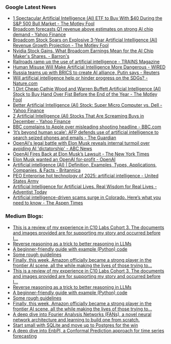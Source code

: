 ### Google Latest News
<!-- GOOGLE-NEWS-CONTENT:START -->

- [1 Spectacular Artificial Intelligence (AI) ETF to Buy With $40 During the S&P 500 Bull Market - The Motley Fool](https://news.google.com/rss/articles/CBMikwFBVV95cUxNYTFOanVaZnZPUGI3TzNzejBsR256U1FRNkJlS05RbTk0OVRDUDFmem05Tk5TZHZYQ2RiUWtyQnhpbFNSTExreE5TMzYyaTQwZ0t6MUxZN21YMll4bGFxRGlpSVAxdi1JbWNVY1ZTRERpZVhyd19iZmJ4MDlldEV6VmhHdGZzQWw3clc2dFRpMXA0dE0?oc=5)
- [Broadcom forecasts Q1 revenue above estimates on strong AI chip demand - Yahoo Finance](https://news.google.com/rss/articles/CBMijwFBVV95cUxQZmluMm9hTWNYdC1JYVAxUC1NWGZjRnJzdWs5eElfWUFfRDdwT1dGeEU5QzZ1NTVMX1FsWkpaU3poMkt6TFpoT2NvSDZvTm5lMm1hbVV1bG5YVGRNRWhwSjZKWTVKeXRFa0NOSF9UaVhCNUpMbXE1M2ZZazZOaktyaTRfMVk1LU1EdDVyaW1vMA?oc=5)
- [Broadcom Stock Soars on Explosive 3-Year Artificial Intelligence (AI) Revenue Growth Projection - The Motley Fool](https://news.google.com/rss/articles/CBMigwFBVV95cUxPTXJteXFkbjRCR3RQbFlPby1YcXZpUHNjRjhsclNUR0hvYnBPRGJta0I0M2l6cnlKWlpxQmFxSWJaMTZRSmxMLVRRMmx0YzlwMWZlLWdLX3VjZS1MTzcta1E3eUZVQ2RMV0NzVlJ1cTJ0WkpfY2RhWF9Nc00yckJ3ckR3QQ?oc=5)
- [Nvidia Stock Gains. What Broadcom Earnings Mean for the AI Chip Maker's Shares. - Barron's](https://news.google.com/rss/articles/CBMihAFBVV95cUxNZ0pES3F2bDRfdjJrX3lRZUdla0t5YmRfNHV6ZnhvZWZJMmwtYVR5U3JTQ2Q1WTAyTW0yYnZZTzVpSE5jaTQtZWpUWlVtVjU3SWFKTTlKUTZXckUzb3otTFhqWUs2M0ZabnlDTXhIT3hvOHdibVRwWmZPQXhBX1g4TVoyMUbSAYoBQVVfeXFMT0k0V2t5ZmlsNTd4NTdvV1Z1czY0bG9fbjZpSElLZG1yQzN6T2xUNTdDdTR6cDR0RVIyT0czUGF0cFhZbUVwWW5WT2JscE4xZWFWbDBJVUlHR05Fb2gzNEtEd3JZTk5BcmJyRDBSX0wtbkh4dW90OWEyZ3lQWW0yRlgwbjhDVXRjdkpR?oc=5)
- [Railroads ramp up the use of artificial intelligence - TRAINS Magazine](https://news.google.com/rss/articles/CBMipgFBVV95cUxOSDRpTWRkaVNYRGRXS1J1ODV3M0NjNl95cGp6cHlxM2RENnZhYlEwNklIVjZpaXNZS2VyaHU2UkJGTlAwLXNBbDV1NFIwZDR2Rjk0NGtocE1TTWFQOC1nS3p6SXlNQnlIRHM1QnpWbllZczh2ZUUxR2QtNF92SGxKYnpjTW96eklhcnQ2ZHNLU2lkNFU1QjYtNHc1UFRNQmY5UU9oVkZB?oc=5)
- [Human Misuse Will Make Artificial Intelligence More Dangerous - WIRED](https://news.google.com/rss/articles/CBMilAFBVV95cUxPcklOM01aeUVoM3VCYkVnaGtxUWs1ek9BYmZPbU1xY1JoTDZCN051bFc2NHUxVzIyWF9WU3FFMHc0d0VfazJYTWx5RllyREY0bVFNWDFLT1ZfQU5VQllzdzlVS1BCdHdUbFY5TVh6MUQ4dFhIM1kwOUNPWmQtdTdXeHNvSl9GVldBRzA1WU1VdVpNMzI4?oc=5)
- [Russia teams up with BRICS to create AI alliance, Putin says - Reuters](https://news.google.com/rss/articles/CBMixgFBVV95cUxPeUVDZGNUb1dtWGNiSlVfQjZxaXNlTFRBLTdXLU5Way13NlhKNTNnYmVzRVNFZmNmS2E2U0tZTHlueGpSZExKc1hENTZGOE1HZ090b0dVSnlUTjRrajVyYW1MczVHUDZIMDFTOGdTSEdCQVJ2d3k1aElxYzJ6QlVseFpsMkNMYlJZcU41d0hKN3RmSFRPOWtzdWJtNTY5NDlhR3FzMjVyZGhUYTBQaHYwYXRkMmpLd1AzQ0E0VGNnQ0Q4WjlEVUE?oc=5)
- [Will artificial intelligence help or hinder progress on the SDGs? - Nature.com](https://news.google.com/rss/articles/CBMiX0FVX3lxTE11bWcyYVg2d2Q3SFM4RnFUaVlEcHlsNjlneUZQakR3dUI5VmphMUwyN0xVdTNpWEZjOF9nZlpadGJpdUFXQS1kY2JqYVRMRVVLUzZFd25sT1NOdzQwc0w0?oc=5)
- [1 Dirt Cheap Cathie Wood and Warren Buffett Artificial Intelligence (AI) Stock to Buy Hand Over Fist Before the End of the Year - The Motley Fool](https://news.google.com/rss/articles/CBMikwFBVV95cUxQZ0JCYUFuTTRoT3RJVmZ3cUROV2xuMWFxRFU4RC1MaDc0c2ViRjZJblZGd1c2NDFrSktNTHd3cmJQSUxOenI1VzdDVV96ei1sQldGV2Y5MzN5QTcydzgzWThYdXRQcEYyMVV2cFh5THBXU3c0cTF5ZTNmWGo2bUZOSDdnc3RMelcyNkRwY1dSY3doYUE?oc=5)
- [Better Artificial Intelligence (AI) Stock: Super Micro Computer vs. Dell - Yahoo Finance](https://news.google.com/rss/articles/CBMijgFBVV95cUxOUWM1ZldhbTdSYU8xNndoaEFMRndsS0hMWU1JZTZEWTBFYmdGWGVlOV9pVTIxSkxsMXBZVTJFemNRSklsWkMxZHVPLTJUNWFiUVdhX1RRUjZiQnhXZHQ5RG9MeEV4eUpKWDJyVEtFMHVMd0tqMDkxU0lkRC1RaHg4QW54cWhhLWRFVHQ4c0lB?oc=5)
- [2 Artificial Intelligence (AI) Stocks That Are Screaming Buys in December - Yahoo Finance](https://news.google.com/rss/articles/CBMiiAFBVV95cUxNT1M4a3hOZVhldnBVN0NSdFJ1VUE5VzdDbVd6LXp3ZGs2NFpDZTZ0SWVzR3NvM3VPdFVYLVl2blJ2bERQQS1TM2MzcUI5Q1BnQWN2WWRkeldSQkNnQU1WaVQzMDBBc3BRV3Q2UVdZWTRJSV9oTmNpVHVRVUhSaUQ4LWptWlFTQjhk?oc=5)
- [BBC complains to Apple over misleading shooting headline - BBC.com](https://news.google.com/rss/articles/CBMiWkFVX3lxTE9pdGt5TVZCaVlDWTM0Z09PQ1c3dWZFRmRwMHRQdTZBano5TEpyNW9UVGthQ04wVDYwTk9mVndKTTVHSmdWbm5hN2dYSG8xaW1Pb1dOOEtHV19pZ9IBX0FVX3lxTE9jaEw5NTc3eVZvS2pnd2htZFhqSEtpQ212U01yWGJXZF9NOUdFeDl5SEl5eDA1eHJScEktT0syZ0QwRFY0eHN1b01wZENlbC1yTGhfbXNhSmZkMXNGejJn?oc=5)
- [‘It’s beyond human scale’: AFP defends use of artificial intelligence to search seized phones and emails - The Guardian](https://news.google.com/rss/articles/CBMipwFBVV95cUxQU2RuOWdKTE5ieC00aThaOWNlOWNJa0VwU2JXMFBaTFhFekQ5bUV1cFF5cG0wY1RiWFZLV3doQVY0Yi1ZUjFZeldSaGdPX1ZrazlIc3ZTOFE4Q2E1S1FRZ1BUZVMtbWtyQl8zSHJqcGg1NGlPSWtSOVFsc084akt4emlDbkRUQ01ZTXlZRzAtbUVXeEFTRkJsVEhad3RaR2ZpbTdlN1N0UdIBpwFBVV95cUxPQk5iYnROOFROUTJyVGdiNks1ZFJUeGZrRWw4TWF2cXdydlllTnd4Vk8xS3RtYWR0QWdxMGVSalB4c3VkRC1pY2l4TjVTNzk2WEJodXI1d3JLbUpJemdqRWl5ajdjVWVObWw4cjhWc0JzeVBCelE5ZGV4OWMzRUI3SmhtOUp2NWpoZ1BVX1BEYWlaYktxdy1lbENwaEdXZ3lLUEdsVk5PMA?oc=5)
- [OpenAI's legal battle with Elon Musk reveals internal turmoil over avoiding AI 'dictatorship' - ABC News](https://news.google.com/rss/articles/CBMiowFBVV95cUxPWDA2ZzRlZ1BfT3QzVmFZeWNWSDJTalZKLUtfcjJHSDVFaF9JanU2MGxmcnNwM0hsMkJFUkcyTHkweUxON2hSNWlqUVJzOXZkSFRWbktONHBlZnNORE5hQmE4bGNHUzNXNGhvcjlPZlFCcWg0SExqbVJ4RFdYTHFEUTFnSFl1RXo5aXdSTVZlN0JKWEZDQnJHczI3NVVZZXFGbWFR0gGoAUFVX3lxTFAyQXJSMGl4cUVlWTBobDhfbWJJeTNDeGgtRGl0aU45cTgxNnBCQ2p1NVpvNjc5R1R2TW9uQ21kOW9XQ0k2cUQzMm9YRk1aTlgxU0ZMYVFIS3JFdUg4TVc3OGxmMy1LSXdXSEtfOGJOckZOMGR1MGUxeVZzVlgwRnRlT3BFWm8taDdHdHN5eEJqSVlMRkxpeGZCdkZjY2Q5TlhXZGdQckdPcQ?oc=5)
- [OpenAI Fires Back at Elon Musk’s Lawsuit - The New York Times](https://news.google.com/rss/articles/CBMigAFBVV95cUxNQzctTHpkVEh3aDRaWGR1eE1QX3hZNUJENDdmVS14S3poUnc1MVZBQnZyRFV5S3pWbFBJSU1Ydy00Vk1Ha3QyNGREN0NMZHlITEM3MXV5UGMtd01ibEJxbVpYVUVtOS1KSjlBWXRwSFZVOHd1bWtLQlhlUmVsTU1Mdg?oc=5)
- [Elon Musk wanted an OpenAI for-profit - OpenAI](https://news.google.com/rss/articles/CBMicEFVX3lxTE85c1lyQUdoRVNmMUtIT1dvUmxaaGVSVzZGa1RMNExBaHMyV3RJXzV2QWtyMEhkcG9xTmFtM25pQ0dkZnhtMWFJSEg4bU0xd0tXZWxoUXEwR2gyZ01aSjFkR0dXaDBwYjgtVjRIaS1ONW8?oc=5)
- [Artificial intelligence (AI) | Definition, Examples, Types, Applications, Companies, & Facts - Britannica](https://news.google.com/rss/articles/CBMibkFVX3lxTE91d3p4QUEyLUdkaGwtSVItNUZLNmlxQWRMeC11aXpDaFl4UEl3QmZockRzN2NidmlJN2RnZGhHSzBNbU1zcDRCMEtIbVEtYWk4QXh3UkRabmVOMjJ1UmJxM2N6U3d6cUJ5c1dydmZR?oc=5)
- [PEO Enterprise hot technology of 2025: artificial intelligence - United States Army](https://news.google.com/rss/articles/CBMingFBVV95cUxNUGV1VjQ2WTgyQkUzNDAyQjZ5OTBWT0ptamt2eGFrMGZFdmw5d1VnVk10MDJmVnBjRzdya3VvV2VmZFpfUllFam40dzgwenpiZlhXOWNZMTlvYWJ1Q3FaeU9mcDU3Yk56amI3bXdINlZqSkQyOFducG9LdlJ0cHVHcWtyMWwtcExpbjNyUkFXLWZ5Mi1tOVN2QWZ6NFhId9IBowFBVV95cUxNREt4a3lBbXBScmpIWVZvVm11MmU5VzI1eF9Sd1lZbnRvakwzdzV0MWZtXzB5aS1MQUF1Yy1wcTlzaTBXYVZsaWN2Z3NoTUdvN25sRXN5MThhQXp2SU5KUzlOdWZVWHhxX3lJUTZ2UW9zb1V1djZQOVNsQ3ZvYzk5SU95M0FWbWRoMWdieU5pN0szUEJHeUNiNzlaSWszc2hVbW9Z?oc=5)
- [Artificial Intelligence for Artificial Lives. Real Wisdom for Real Lives - Adventist Today](https://news.google.com/rss/articles/CBMilgFBVV95cUxPTjYzeDcxQ0pnNnBmUUt3OU1KYXd6dUVGazJvbHYyTjBEN180cHRhY2dOOTRoNGxRMkxpT0NEdWxxZFNxazFpSjdJbGlqRjhGM0NWa3dKSkNTT1MyQk1HdFFuNkg3MklHSEFEZHVwNkRidzVCLTVLdGE1RGxYd3NQcjVsa3dpY0NSd3Z2Nl9MSFdIX3pCZmc?oc=5)
- [Artificial intelligence-driven scams surge in Colorado. Here’s what you need to know - The Aspen Times](https://news.google.com/rss/articles/CBMihwFBVV95cUxPRnJpVWZwOXRnQmo0aHhZRklNbDdlVkRVVE5hVWM3S1FwOXJBc1NveHlERFFhMlpFaVQ2Z1Y1SU5SZ2JmVnVsQmZ1Q0ozYkdOeUM3UlA4RTVVb0VUZndKSXJJSTNROVN3U3kzZXNUMTU0QnBaeGFMOFY5UWVaeFo5UDhYa1FRMFU?oc=5)<!-- GOOGLE-NEWS-CONTENT:END -->

### Medium Blogs:
<!-- MEDIUM-CONTENT:START -->

- [This is a review of my experience in C10 Labs Cohort 3. The documents and images provided are for supporting my story and occurred before I…](https://medium.com/@ch3njust1n/my-experience-in-c10-labs-cohort-3-c3524f0d6925?source=topic_portal---recommended_stories---machine_learning---0-84--------------------d2d60f4a_70e5_4877_98b7_25f9d7167cfc-------)
- [Reverse reasoning as a trick to better reasoning in LLMs](https://medium.com/gitconnected/from-solution-to-problem-the-reverse-path-to-smarter-ai-80a69d17c28b?source=topic_portal---recommended_stories---machine_learning---1-107--------------------d2d60f4a_70e5_4877_98b7_25f9d7167cfc-------)
- [A beginner-friendly guide with example (Python) code](https://medium.com/towards-data-science/multimodal-rag-process-any-file-type-with-ai-e6921342c903?source=topic_portal---recommended_stories---machine_learning---2-85--------------------d2d60f4a_70e5_4877_98b7_25f9d7167cfc-------)
- [Some rough guidelines](https://medium.com/towards-data-science/how-id-learn-machine-learning-again-after-6-years-16847fb2b72c?source=topic_portal---recommended_stories---machine_learning---3-84--------------------d2d60f4a_70e5_4877_98b7_25f9d7167cfc-------)
- [Finally, this week, Amazon officially became a strong player in the frontier AI scene, all the while making the lives of those trying to…](https://medium.com/@ignacio.de.gregorio.noblejas/why-amazons-ai-strategy-is-finally-legit-91a7d570af11?source=topic_portal---recommended_stories---machine_learning---4-107--------------------d2d60f4a_70e5_4877_98b7_25f9d7167cfc-------)
- [This is a review of my experience in C10 Labs Cohort 3. The documents and images provided are for supporting my story and occurred before I…](https://medium.com/@ch3njust1n/my-experience-in-c10-labs-cohort-3-c3524f0d6925?source=topic_portal---recommended_stories---machine_learning---0-84--------------------d2d60f4a_70e5_4877_98b7_25f9d7167cfc-------)
- [Reverse reasoning as a trick to better reasoning in LLMs](https://medium.com/gitconnected/from-solution-to-problem-the-reverse-path-to-smarter-ai-80a69d17c28b?source=topic_portal---recommended_stories---machine_learning---1-107--------------------d2d60f4a_70e5_4877_98b7_25f9d7167cfc-------)
- [A beginner-friendly guide with example (Python) code](https://medium.com/towards-data-science/multimodal-rag-process-any-file-type-with-ai-e6921342c903?source=topic_portal---recommended_stories---machine_learning---2-85--------------------d2d60f4a_70e5_4877_98b7_25f9d7167cfc-------)
- [Some rough guidelines](https://medium.com/towards-data-science/how-id-learn-machine-learning-again-after-6-years-16847fb2b72c?source=topic_portal---recommended_stories---machine_learning---3-84--------------------d2d60f4a_70e5_4877_98b7_25f9d7167cfc-------)
- [Finally, this week, Amazon officially became a strong player in the frontier AI scene, all the while making the lives of those trying to…](https://medium.com/@ignacio.de.gregorio.noblejas/why-amazons-ai-strategy-is-finally-legit-91a7d570af11?source=topic_portal---recommended_stories---machine_learning---4-107--------------------d2d60f4a_70e5_4877_98b7_25f9d7167cfc-------)
- [A deep dive into Fourier Analysis Networks (FANs), a novel neural network architecture and learning to build one from scratch.](https://medium.com/gitconnected/fourier-analysis-networks-fans-are-here-to-break-barriers-in-ai-1c521c6656bc?source=topic_portal---recommended_stories---machine_learning---5-85--------------------d2d60f4a_70e5_4877_98b7_25f9d7167cfc-------)
- [Start small with SQLite and move up to Postgres for the win](https://medium.com/neuml/postgres-is-all-you-need-for-vectors-fb065e09ec64?source=topic_portal---recommended_stories---machine_learning---6-84--------------------d2d60f4a_70e5_4877_98b7_25f9d7167cfc-------)
- [A deep dive into EnbPI, a Conformal Prediction approach for time series forecasting](https://medium.com/towards-data-science/uncertainty-quantification-in-time-series-forecasting-c9599d15b08b?source=topic_portal---recommended_stories---machine_learning---7-107--------------------d2d60f4a_70e5_4877_98b7_25f9d7167cfc-------)<!-- MEDIUM-CONTENT:END -->
